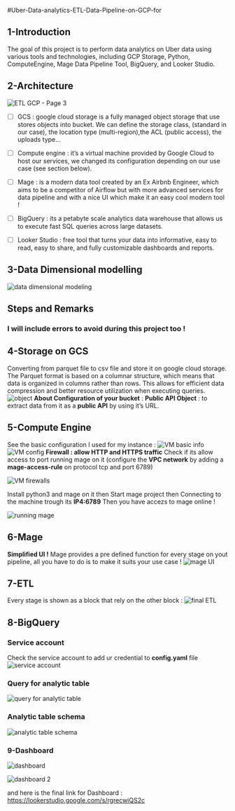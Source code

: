 #Uber-Data-analytics-ETL-Data-Pipeline-on-GCP-for
## 1-Introduction
The goal of this project is to perform data analytics on Uber data using various tools and technologies, including GCP Storage, Python, ComputeEngine, Mage Data Pipeline Tool, BigQuery, and Looker Studio.

## 2-Architecture
![ETL GCP  - Page 3](https://github.com/hafsaelgha/ETL-Data-Pipeline-on-GCP-for-Uber-Data-analytics/assets/99973359/78b0e7ea-f498-48ab-8ac8-fa055dde08f3)
- [ ] GCS : google cloud storage is a fully managed object storage that use stores objects into bucket. We can define the storage class, (standard in our case), the location type (multi-region),the ACL (public access), the uploads type… 
- [ ] Compute engine : it’s a virtual machine provided by Google Cloud to host our services, we changed its configuration depending on our use case (see section below).
- [ ] Mage : is a modern data tool created by an Ex Airbnb Engineer, which aims to be a competitor of Airflow but with more advanced services for data pipeline and with a nice UI which make it an easy cool modern tool ! 
- [ ] BigQuery : its a petabyte scale analytics data warehouse that allows us to execute fast SQL queries across large datasets.
- [ ] Looker Studio : free tool that turns your data into informative, easy to read, easy to share, and fully customizable dashboards and reports.


## 3-Data Dimensional modelling
![data dimensional modeling ](https://github.com/hafsaelgha/ETL-Data-Pipeline-on-GCP-for-Uber-Data-analytics/assets/99973359/a37510c8-3fbe-4f39-b726-e4cb54a13add)

## Steps and Remarks 
### I will include errors to avoid during this project too ! 
## 4-Storage on GCS
Converting from parquet file to csv file and store it on google cloud storage.
The Parquet format is based on a columnar structure, which means that data is organized in columns rather than rows. This allows for efficient data compression and better resource utilization when executing queries.
![object ](https://github.com/hafsaelgha/ETL-Data-Pipeline-on-GCP-for-Uber-Data-analytics/assets/99973359/678293e7-2859-4f1b-8800-4881caca399c)
**About Configuration of your bucket** : 
**Public API Object** : to extract data from it as a **public API** by using it’s URL.

## 5-Compute Engine 
See the basic configuration I used for my instance : 
![VM basic info](https://github.com/hafsaelgha/ETL-Data-Pipeline-on-GCP-for-Uber-Data-analytics/assets/99973359/597475c4-b6cb-4e9c-9344-541453cc87d1)
![VM config](https://github.com/hafsaelgha/ETL-Data-Pipeline-on-GCP-for-Uber-Data-analytics/assets/99973359/fa05ac9c-83e1-40a7-8c47-facf9d885ea1)
**Firewall : allow HTTP and HTTPS traffic**
Check if its allow access to port running mage on it (configure the **VPC network** by adding a **mage-access-rule** on protocol tcp and port 6789)

![VM firewalls](https://github.com/hafsaelgha/ETL-Data-Pipeline-on-GCP-for-Uber-Data-analytics/assets/99973359/5c911d00-dc9d-4aca-9311-7cd467442af4)

Install python3 and mage on it then Start mage project then Connecting to the machine trough its **IP4:6789** Then you have accezs to mage online !

![running mage](https://github.com/hafsaelgha/ETL-Data-Pipeline-on-GCP-for-Uber-Data-analytics/assets/99973359/1fb7e78d-ee46-4bb3-bb4a-6bdf20314e96)

## 6-Mage 
**Simplified UI !**
Mage provides a pre defined function for every stage on yout pipeline, all you have to do is to make it suits your use case ! 
![mage UI](https://github.com/hafsaelgha/ETL-Data-Pipeline-on-GCP-for-Uber-Data-analytics/assets/99973359/711d7a77-02b8-4109-89b3-c8e14074ce65)

## 7-ETL 
Every stage is shown as a block that rely on the other block : 
![final ETL ](https://github.com/hafsaelgha/ETL-Data-Pipeline-on-GCP-for-Uber-Data-analytics/assets/99973359/47938ac4-dce3-4159-a82f-55f10ca931c7)

## 8-BigQuery 
### Service account 
Check the service account to add ur credential to **config.yaml** file
![service account](https://github.com/hafsaelgha/ETL-Data-Pipeline-on-GCP-for-Uber-Data-analytics/assets/99973359/4598baf7-ce37-4801-b422-8df69fb63b6c)

### Query for analytic table 
![query for analytic table](https://github.com/hafsaelgha/ETL-Data-Pipeline-on-GCP-for-Uber-Data-analytics/assets/99973359/8eb37870-3729-4ba7-9913-cf965ee0b06f)

### Analytic table schema 
![analytic table schema](https://github.com/hafsaelgha/ETL-Data-Pipeline-on-GCP-for-Uber-Data-analytics/assets/99973359/fc25f84b-f2b6-45a9-b056-a49813945891)

### 9-Dashboard 
![dashboard](https://github.com/hafsaelgha/ETL-Data-Pipeline-on-GCP-for-Uber-Data-analytics/assets/99973359/30b0ed7b-9e85-4e82-8893-ebbdab999a08)

![dashboard 2](https://github.com/hafsaelgha/ETL-Data-Pipeline-on-GCP-for-Uber-Data-analytics/assets/99973359/c430849e-bf1c-4052-a1e0-e467461bc348)

and here is the final link for Dashboard : https://lookerstudio.google.com/s/rgrecwiQS2c
















